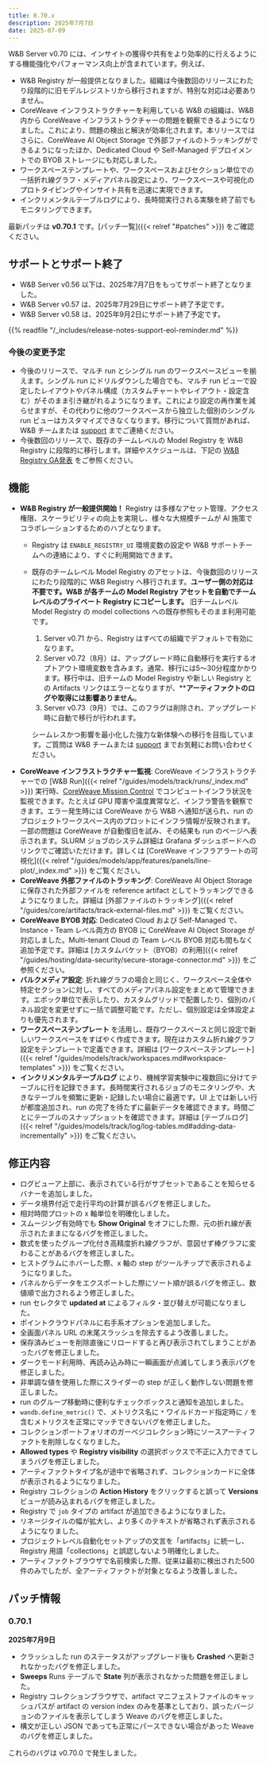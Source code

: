 ```yaml
---
title: 0.70.x
description: 2025年7月7日
date: 2025-07-09
---
```


W&B Server v0.70 には、インサイトの獲得や共有をより効率的に行えるようにする機能強化やパフォーマンス向上が含まれています。例えば、

- W&B Registry が一般提供となりました。組織は今後数回のリリースにわたり段階的に旧モデルレジストリから移行されますが、特別な対応は必要ありません。
- CoreWeave インフラストラクチャーを利用している W&B の組織は、W&B 内から CoreWeave インフラストラクチャーの問題を観察できるようになりました。これにより、問題の検出と解決が効率化されます。本リリースではさらに、CoreWeave AI Object Storage で外部ファイルのトラッキングができるようになったほか、Dedicated Cloud や Self-Managed デプロイメントでの BYOB ストレージにも対応しました。
- ワークスペーステンプレートや、ワークスペースおよびセクション単位での一括折れ線グラフ・メディアパネル設定により、ワークスペースや可視化のプロトタイピングやインサイト共有を迅速に実現できます。
- インクリメンタルテーブルログにより、長時間実行される実験を終了前でもモニタリングできます。

最新パッチは **v0.70.1** です。[パッチ一覧]({{< relref "#patches" >}}) をご確認ください。

## サポートとサポート終了

<ul>
  <li>W&B Server v0.56 以下は、2025年7月7日をもってサポート終了となりました。</li>
  <li>W&B Server v0.57 は、2025年7月29日にサポート終了予定です。</li>
  <li>W&B Server v0.58 は、2025年9月2日にサポート終了予定です。</li>
</ul>

{{% readfile "/_includes/release-notes-support-eol-reminder.md" %}}

### 今後の変更予定

- 今後のリリースで、マルチ run とシングル run のワークスペースビューを揃えます。シングル run にドリルダウンした場合でも、マルチ run ビューで設定したレイアウトやパネル構成（カスタムチャートやレイアウト・設定含む）がそのまま引き継がれるようになります。これにより設定の再作業を減らせますが、その代わりに他のワークスペースから独立した個別のシングル run ビューはカスタマイズできなくなります。移行について質問があれば、W&B チームまたは [support](mailto:support@wandb.ai) までご連絡ください。
- 今後数回のリリースで、既存のチームレベルの Model Registry を W&B Registry に段階的に移行します。詳細やスケジュールは、下記の [W&B Registry GA発表](#registry_ga_announcement) をご参照ください。

## 機能

- <a id="registry_ga_announcement"></a> **W&B Registry が一般提供開始！** Registry は多様なアセット管理、アクセス権限、スケーラビリティの向上を実現し、様々な大規模チームが AI 施策でコラボレーションするためのハブとなります。
    - Registry は `ENABLE_REGISTRY_UI` 環境変数の設定や W&B サポートチームへの連絡により、すぐに利用開始できます。
    - 既存のチームレベル Model Registry のアセットは、今後数回のリリースにわたり段階的に W&B Registry へ移行されます。**ユーザー側の対応は不要です。W&B が各チームの Model Registry アセットを自動でチームレベルのプライベート Registry にコピーします。** 旧チームレベル Model Registry の model collections への既存参照もそのまま利用可能です。
        1. Server v0.71 から、Registry はすべての組織でデフォルトで有効になります。
        1. Server v0.72（8月）は、アップグレード時に自動移行を実行するオプトアウト環境変数を含みます。通常、移行には5〜30分程度かかります。移行中は、旧チームの Model Registry や新しい Registry との Artifacts リンクはエラーとなりますが、****アーティファクトのログや取得には影響ありません**。
        1. Server v0.73（9月）では、このフラグは削除され、アップグレード時に自動で移行が行われます。

        シームレスかつ影響を最小化した強力な新体験への移行を目指しています。ご質問は W&B チームまたは [support](mailto:support@wandb.ai) までお気軽にお問い合わせください。
- **CoreWeave インフラストラクチャー監視**: CoreWeave インフラストラクチャーでの [W&B Run]({{< relref "/guides/models/track/runs/_index.md" >}}) 実行時、[CoreWeave Mission Control](https://www.coreweave.com/mission-control) でコンピュートインフラ状況を監視できます。たとえば GPU 障害や温度異常など、インフラ警告を観察できます。エラー発生時には CoreWeave から W&B へ通知が送られ、run のプロジェクトワークスペース内のプロットにインフラ情報が反映されます。一部の問題は CoreWeave が自動復旧を試み、その結果も run のページへ表示されます。SLURM ジョブのシステム詳細は Grafana ダッシュボードへのリンクでご確認いただけます。詳しくは [CoreWeave インフラアラートの可視化]({{< relref "/guides/models/app/features/panels/line-plot/_index.md" >}}) をご覧ください。
- **CoreWeave 外部ファイルのトラッキング**: CoreWeave AI Object Storage に保存された外部ファイルを reference artifact としてトラッキングできるようになりました。詳細は [外部ファイルのトラッキング]({{< relref "/guides/core/artifacts/track-external-files.md" >}}) をご覧ください。
- **CoreWeave BYOB 対応**: Dedicated Cloud および Self-Managed で、Instance・Team レベル両方の BYOB に CoreWeave AI Object Storage が対応しました。Multi-tenant Cloud の Team レベル BYOB 対応も間もなく追加予定です。詳細は [カスタムバケット（BYOB）の利用]({{< relref "/guides/hosting/data-security/secure-storage-connector.md" >}}) をご参照ください。
- **バルクメディア設定**: 折れ線グラフの場合と同じく、ワークスペース全体や特定セクションに対し、すべてのメディアパネル設定をまとめて管理できます。エポック単位で表示したり、カスタムグリッドで配置したり、個別のパネル設定を変更せずに一括で調整可能です。ただし、個別設定は全体設定よりも優先されます。
- **ワークスペーステンプレート** を活用し、既存ワークスペースと同じ設定で新しいワークスペースをすばやく作成できます。現在はカスタム折れ線グラフ設定をテンプレートで定義できます。詳細は [ワークスペーステンプレート]({{< relref "/guides/models/track/workspaces.md#workspace-templates" >}}) をご覧ください。
- **インクリメンタルテーブルログ** により、機械学習実験中に複数回に分けてテーブルに行を記録できます。長時間実行されるジョブのモニタリングや、大きなテーブルを頻繁に更新・記録したい場合に最適です。UI 上では新しい行が都度追加され、run の完了を待たずに最新データを確認できます。時間ごとにテーブルのスナップショットを確認できます。詳細は [テーブルログ]({{< relref "/guides/models/track/log/log-tables.md#adding-data-incrementally" >}}) をご覧ください。

## 修正内容

- ログビューア上部に、表示されている行がサブセットであることを知らせるバナーを追加しました。
- データ境界付近で走行平均の計算が誤るバグを修正しました。
- 相対時間プロットの x 軸単位を明確化しました。
- スムージング有効時でも **Show Original** をオフにした際、元の折れ線が表示されたままになるバグを修正しました。
- 数式を使ったグループ化付き高精度折れ線グラフが、意図せず棒グラフに変わることがあるバグを修正しました。
- ヒストグラムにホバーした際、x 軸の step がツールチップで表示されるようになりました。
- パネルからデータをエクスポートした際にソート順が誤るバグを修正し、数値順で出力されるよう修正しました。
- run セレクタで **updated at** によるフィルタ・並び替えが可能になりました。
- ポイントクラウドパネルに右手系オプションを追加しました。
- 全画面パネル URL の末尾スラッシュを除去するよう改善しました。
- 保存済みビューを削除直後にリロードすると再び表示されてしまうことがあったバグを修正しました。
- ダークモード利用時、再読み込み時に一瞬画面が点滅してしまう表示バグを修正しました。
- 非単調な値を使用した際にスライダーの step が正しく動作しない問題を修正しました。
- run のグループ移動時に便利なチェックボックスと通知を追加しました。
- `wandb.define_metric()` で、メトリクス名に `*` ワイルドカード指定時に `/` を含むメトリクスを正常にマッチできないバグを修正しました。
- コレクションポートフォリオのガーベジコレクション時にソースアーティファクトを削除しなくなりました。
- **Allowed types** や **Registry visibility** の選択ボックスで不正に入力できてしまうバグを修正しました。
- アーティファクトタイプ名が途中で省略されず、コレクションカードに全体が表示されるようになりました。
- Registry コレクションの **Action History** をクリックすると誤って **Versions** ビューが読み込まれるバグを修正しました。
- Registry で `job` タイプの artifact が追加できるようになりました。
- リネージタイルの幅が拡大し、より多くのテキストが省略されず表示されるようになりました。
- プロジェクトレベル自動化セットアップの文言を「artifacts」に統一し、Registry 用語「collections」と誤認しないよう明確化しました。
- アーティファクトブラウザで名前検索した際、従来は最初に検出された500件のみでしたが、全アーティファクトが対象となるよう改善しました。

## パッチ情報

### 0.70.1

**2025年7月9日**

- クラッシュした run のステータスがアップグレード後も **Crashed** へ更新されなかったバグを修正しました。
- **Sweeps** Runs テーブルで **State** 列が表示されなかった問題を修正しました。
- Registry コレクションブラウザで、artifact マニフェストファイルのキャッシュパスが artifact の version index のみを基準としており、誤ったバージョンのファイルを表示してしまう Weave のバグを修正しました。
- 構文が正しい JSON であっても正常にパースできない場合があった Weave のバグを修正しました。

これらのバグは v0.70.0 で発生しました。